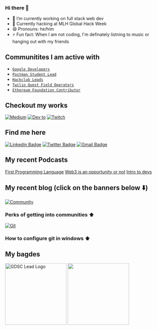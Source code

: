 ### Hi there 👋

- 🔭 I’m currently working on full stack web dev
- 👯 Currently hacking at MLH Global Hack Week  
- 😄 Pronouns: he/him
- ⚡ Fun fact: When I am not coding, I'm definately listning to music or hanging out with my friends



## Communitites I am active with 
- [`Google Developers`](https://developers.google.com/profile/u/kumarkalyan) 
- [`Postman Student Lead`](https://api.badgr.io/public/assertions/HL02eZKgQcKo4F33VFwYZw?identity__email=kum9748ar%40gmail.com) 
- [`Hackclub Leads`](https://apacdirectory.hackclub.com/club/hchackbeats) 
- [`Twilio Quest Field Operators`](https://www.twilio.com/quest/app/c/3/13930)
- [`Ethereum Foundation Contributor`](https://www.gitpoap.io/p/0xCAB33aFcEDfF044391f200642e405F28086881B7)


## Checkout my works 
<p display="flex">
  
<!-- [![hashnode](https://img.shields.io/badge/Hashnode-2962FF?style=for-the-badge&logo=hashnode&logoColor=white)](https://hashnode.com/@kumarkalyan)  -->
[![Medium](https://img.shields.io/badge/Medium-12100E?style=for-the-badge&logo=medium&logoColor=white)](https://kumarkalyan.medium.com/) [![Dev to ](https://img.shields.io/badge/dev.to-0A0A0A?style=for-the-badge&logo=devdotto&logoColor=white)](https://dev.to/kumarkalyan) [![Twitch](https://img.shields.io/badge/Twitch-9146FF?style=for-the-badge&logo=twitch&logoColor=white)](https://www.twitch.tv/kumarkalyan)  
  
</p>

## Find me here 
[![Linkedin Badge](https://img.shields.io/badge/-Kumar_Kalyan-blue?style=plastic&logo=Linkedin&logoColor=white&link=https://www.linkedin.com/in/kumar009/)](https://www.linkedin.com/in/kumar009/)
[![Twitter Badge](https://img.shields.io/badge/-kumarkalyan_-blue?style=plastic&logo=Twitter&logoColor=white&link=https://twitter.com/kumarkalyan_/)](https://twitter.com/kumarkalyan_/)
[![Gmail Badge](https://img.shields.io/badge/kum9748ar@gmail.com-white?style=plastic&logo=Gmail&logoColor=&link=mailto:kum9748ar@gmail.com)](mailto:kum9748ar@gmail.com)

## My recent Podcasts 
[First Programming Language](https://twitter.com/i/spaces/1BdGYylXMVAGX?s=20)
[Web3 is an opportunity or not](https://twitter.com/i/spaces/1YpKkZBqejBxj?s=20)
[Intro to devs](https://twitter.com/i/spaces/1YpKkZBqejBxj?s=20)

## My recent blog (click on the banners below ⬇️)

[![Community](https://miro.medium.com/max/580/1*cOU4bzO8WwoCt2GK4GIYmA.png)](https://medium.com/@kumarkalyan/perks-of-getting-into-communities-a7a3b5c44a31)
 ### Perks of getting into communities ⬆️


[![Git](https://user-images.githubusercontent.com/67071462/190099159-7e4d50bf-c00f-4288-aadb-852c89b4c171.png)](https://dev.to/kumarkalyan/how-configure-git-in-windows-1ec6)


 ### How to configure git in windows ⬆️

## My bagdes 
<img width="200px" height="200px" alt="GDSC Lead Logo " src="https://developers.google.com/profile/badges/community/dsc/2022/lead/badge.svg">
<img width="200px" height="200px" src="https://api.badgr.io/public/assertions/HL02eZKgQcKo4F33VFwYZw/image">

